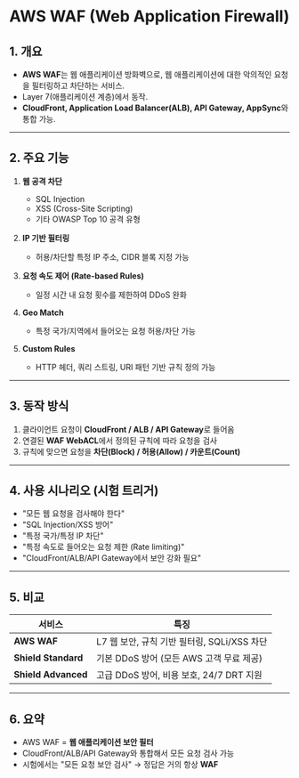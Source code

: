 # AWS WAF (Web Application Firewall)

## 1. 개요
- **AWS WAF**는 웹 애플리케이션 방화벽으로, 웹 애플리케이션에 대한 악의적인 요청을 필터링하고 차단하는 서비스.
- Layer 7(애플리케이션 계층)에서 동작.
- **CloudFront, Application Load Balancer(ALB), API Gateway, AppSync**와 통합 가능.

---

## 2. 주요 기능
1. **웹 공격 차단**
   - SQL Injection
   - XSS (Cross-Site Scripting)
   - 기타 OWASP Top 10 공격 유형

2. **IP 기반 필터링**
   - 허용/차단할 특정 IP 주소, CIDR 블록 지정 가능

3. **요청 속도 제어 (Rate-based Rules)**
   - 일정 시간 내 요청 횟수를 제한하여 DDoS 완화

4. **Geo Match**
   - 특정 국가/지역에서 들어오는 요청 허용/차단 가능

5. **Custom Rules**
   - HTTP 헤더, 쿼리 스트링, URI 패턴 기반 규칙 정의 가능

---

## 3. 동작 방식
1. 클라이언트 요청이 **CloudFront / ALB / API Gateway**로 들어옴  
2. 연결된 **WAF WebACL**에서 정의된 규칙에 따라 요청을 검사  
3. 규칙에 맞으면 요청을 **차단(Block) / 허용(Allow) / 카운트(Count)**  

---

## 4. 사용 시나리오 (시험 트리거)
- "모든 웹 요청을 검사해야 한다"  
- "SQL Injection/XSS 방어"  
- "특정 국가/특정 IP 차단"  
- "특정 속도로 들어오는 요청 제한 (Rate limiting)"  
- "CloudFront/ALB/API Gateway에서 보안 강화 필요"  

---

## 5. 비교
| 서비스            | 특징                                    |
|-------------------|-----------------------------------------|
| **AWS WAF**       | L7 웹 보안, 규칙 기반 필터링, SQLi/XSS 차단 |
| **Shield Standard** | 기본 DDoS 방어 (모든 AWS 고객 무료 제공) |
| **Shield Advanced** | 고급 DDoS 방어, 비용 보호, 24/7 DRT 지원 |

---

## 6. 요약
- AWS WAF = **웹 애플리케이션 보안 필터**  
- CloudFront/ALB/API Gateway와 통합해서 모든 요청 검사 가능  
- 시험에서는 "모든 요청 보안 검사" → 정답은 거의 항상 **WAF**  
